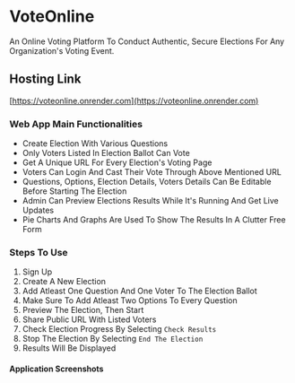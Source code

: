 # VoteOnline

An Online Voting Platform To Conduct Authentic, Secure Elections For Any Organization's Voting Event.

## Hosting Link

[https://voteonline.onrender.com](https://voteonline.onrender.com)

### Web App Main Functionalities

- Create Election With Various Questions
- Only Voters Listed In Election Ballot Can Vote
- Get A Unique URL For Every Election's Voting Page
- Voters Can Login And Cast Their Vote Through Above Mentioned URL
- Questions, Options, Election Details, Voters Details Can Be Editable Before Starting The Election
- Admin Can Preview Elections Results While It's Running And Get Live Updates
- Pie Charts And Graphs Are Used To Show The Results In A Clutter Free Form

### Steps To Use

1. Sign Up
2. Create A New Election
3. Add Atleast One Question And One Voter To The Election Ballot
4. Make Sure To Add Atleast Two Options To Every Question
5. Preview The Election, Then Start
6. Share Public URL With Listed Voters
7. Check Election Progress By Selecting `Check Results`
8. Stop The Election By Selecting `End The Election`
9. Results Will Be Displayed

#### Application Screenshots

